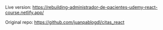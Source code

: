 Live version: https://rebuilding-administrador-de-pacientes-udemy-react-course.netlify.app/

Original repo: https://github.com/juanpablogdl/citas_react
